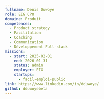 ```yaml
---
fullname: Denis Duwoye
role: EIG CPO
domaine: Produit
competences:
  - Product strategy
  - Facilitation
  - Coaching
  - Communication
  - Développement Full-stack
missions:
  - start: 2025-02-01
    end: 2026-01-31
    status: admin
    employer: EIG
    startups:
      - facil-emploi-public
link: https://www.linkedin.com/in/dduwoye/
github: dduwoyebeta
---
```

